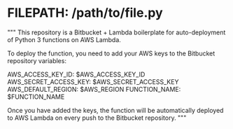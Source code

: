 # FILEPATH: /path/to/file.py

"""
This repository is a Bitbucket + Lambda boilerplate for auto-deployment of Python 3 functions on AWS Lambda.

To deploy the function, you need to add your AWS keys to the Bitbucket repository variables:

  AWS_ACCESS_KEY_ID: $AWS_ACCESS_KEY_ID
  AWS_SECRET_ACCESS_KEY: $AWS_SECRET_ACCESS_KEY
  AWS_DEFAULT_REGION: $AWS_REGION
  FUNCTION_NAME: $FUNCTION_NAME

Once you have added the keys, the function will be automatically deployed to AWS Lambda on every push to the Bitbucket repository.
"""

